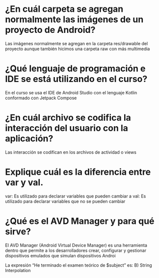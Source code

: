 # ¿En cuál carpeta se agregan normalmente las imágenes de un proyecto de Android?
Las imágenes normalmente se agregan en la carpeta res/drawable del proyecto aunque también hicimos una carpeta raw con más multimedia

# ¿Qué lenguaje de programación e IDE se está utilizando en el curso?
En el curso se usa el IDE de Android Studio con el lenguaje Kotlin conformado con Jetpack Compose

# ¿En cuál archivo se codifica la interacción del usuario con la aplicación?
Las interacción se codifican en los archivos de actividad o views

# Explique cuál es la diferencia entre var y val.
var: Es utilizado para declarar variables que pueden cambiar a 
val: Es utilizado para declarar variables que no se pueden cambiar 

# ¿Qué es el AVD Manager y para qué sirve?
El AVD Manager (Android Virtual Device Manager) es una herramienta dentro que permite a los desarrolladores crear, configurar y gestionar dispositivos emulados que simulan dispositivos Androi

La expresión “He terminado el examen teórico de $subject” es:
B) String Interpolation

